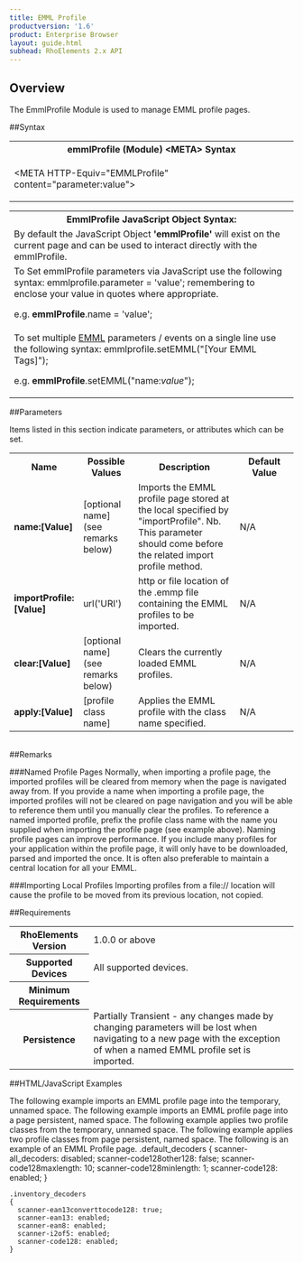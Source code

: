 ```yaml
---
title: EMML Profile
productversion: '1.6'
product: Enterprise Browser
layout: guide.html
subhead: RhoElements 2.x API
---
```


## Overview
The EmmlProfile Module is used to manage EMML profile pages.

##Syntax

<table class="re-table"><tr><th class="tableHeading">emmlProfile (Module) &lt;META&gt; Syntax
</th></tr><tr><td class="clsSyntaxCells clsOddRow"><p>&lt;META HTTP-Equiv="EMMLProfile" content="parameter:value"&gt;</p></td></tr></table>
<table class="re-table"><tr><th class="tableHeading">EmmlProfile JavaScript Object Syntax:</th></tr><tr><td class="clsSyntaxCells clsOddRow">
By default the JavaScript Object <b>'emmlProfile'</b> will exist on the current page and can be used to interact directly with the emmlProfile.
</td></tr><tr><td class="clsSyntaxCells clsEvenRow">
To Set emmlProfile parameters via JavaScript use the following syntax: emmlprofile.parameter = 'value'; remembering to enclose your value in quotes where appropriate.  
<P />e.g. <b>emmlProfile</b>.name = 'value';
</td></tr><tr><td class="clsSyntaxCells clsOddRow">							
To set multiple <a href="/rhoelements/EMMLOverview">EMML</a> parameters / events on a single line use the following syntax: emmlprofile.setEMML("[Your EMML Tags]");
<P />
e.g. <b>emmlProfile</b>.setEMML("name:<i>value</i>");							
</td></tr></table>

##Parameters


Items listed in this section indicate parameters, or attributes which can be set.
<table class="re-table"><col width="20%" /><col width="20%" /><col width="38%" /><col width="22%" /><tr><th class="tableHeading">Name</th><th class="tableHeading">Possible Values</th><th class="tableHeading">Description</th><th class="tableHeading">Default Value</th></tr><tr><td class="clsSyntaxCells clsOddRow"><b>name:[Value]
</b></td><td class="clsSyntaxCells clsOddRow">[optional name] (see remarks below)</td><td class="clsSyntaxCells clsOddRow">Imports the EMML profile page stored at the local specified by "importProfile". Nb. This parameter should come before the related import profile method.</td><td class="clsSyntaxCells clsOddRow">N/A</td></tr><tr><td class="clsSyntaxCells clsEvenRow"><b>importProfile:[Value]
</b></td><td class="clsSyntaxCells clsEvenRow">url('URI')</td><td class="clsSyntaxCells clsEvenRow">http or file location of the .emmp file containing the EMML profiles to be imported.</td><td class="clsSyntaxCells clsEvenRow">N/A</td></tr><tr><td class="clsSyntaxCells clsOddRow"><b>clear:[Value]
</b></td><td class="clsSyntaxCells clsOddRow">[optional name] (see remarks below)</td><td class="clsSyntaxCells clsOddRow">Clears the currently loaded EMML profiles.</td><td class="clsSyntaxCells clsOddRow">N/A</td></tr><tr><td class="clsSyntaxCells clsEvenRow"><b>apply:[Value]
</b></td><td class="clsSyntaxCells clsEvenRow">[profile class name]</td><td class="clsSyntaxCells clsEvenRow">Applies the EMML profile with the class name specified. </td><td class="clsSyntaxCells clsEvenRow">N/A</td></tr></table>
<table class="re-table"><col width="78%" /><col width="8%" /><col width="1%" /><col width="5%" /><col width="1%" /><col width="5%" /><col width="2%" /></table>




##Remarks


###Named Profile Pages
Normally, when importing a profile page, the imported profiles will be cleared from memory when the page is navigated away from. If you provide a name when importing a profile page, the imported profiles will not be cleared on page navigation and you will be able to reference them until you manually clear the profiles. To reference a named imported profile, prefix the profile class name with the name you supplied when importing the profile page (see example above). Naming profile pages can improve performance. If you include many profiles for your application within the profile page, it will only have to be downloaded, parsed and imported the once. It is often also preferable to maintain a central location for all your EMML.


###Importing Local Profiles
Importing profiles from a file:// location will cause the profile to be moved from its previous location, not copied.




##Requirements

<table class="re-table"><tr><th class="tableHeading">RhoElements Version</th><td class="clsSyntaxCell clsEvenRow">1.0.0 or above
</td></tr><tr><th class="tableHeading">Supported Devices</th><td class="clsSyntaxCell clsOddRow">All supported devices.</td></tr><tr><th class="tableHeading">Minimum Requirements</th><td class="clsSyntaxCell clsOddRow" /></tr><tr><th class="tableHeading">Persistence</th><td class="clsSyntaxCell clsEvenRow">Partially Transient - any changes made by changing parameters will be lost when navigating to a new page with the exception of when a named EMML profile set is imported.</td></tr></table>


##HTML/JavaScript Examples

The following example imports an EMML profile page into the temporary, unnamed space.
<META HTTP-Equiv="EMMLProfile" Content="importProfile:url('http://myserver/scannerparams.emmp');">
The following example imports an EMML profile page into a page persistent, named space.
<META HTTP-Equiv="EMMLProfile" Content="name:scanner_params;importProfile:url('http://myserver/scannerparams.emmp');">
The following example applies two profile classes from the temporary, unnamed space.
<META HTTP-Equiv="EMMLProfile" Content="apply:default_decoders;">
	<META HTTP-Equiv="EMMLProfile" Content="apply:inventory_decoders;">
The following example applies two profile classes from page persistent, named space.
<META HTTP-Equiv="EMMLProfile" Content="apply:scanner_params.default_decoders;">
	<META HTTP-Equiv="EMMLProfile" Content="apply:scanner_params.inventory_decoders;">
The following is an example of an EMML Profile page.
.default_decoders
	{
	  scanner-all_decoders: disabled;
	  scanner-code128other128: false;
	  scanner-code128maxlength: 10;
	  scanner-code128minlength: 1;
	  scanner-code128: enabled;
	}
	
	.inventory_decoders
	{
	  scanner-ean13converttocode128: true;
	  scanner-ean13: enabled;
	  scanner-ean8: enabled;
	  scanner-i2of5: enabled;
	  scanner-code128: enabled;
	}




